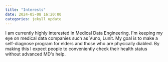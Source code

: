 ```yaml
---
title: "Interests"
date: 2024-05-08 16:20:00
categories: jekyll update
---
```

I am currently highly interested in Medical Data Engineering. I'm keeping my eye on medical data companies such as Vuno, Lunit. My goal is to 
make a self-diagnose program for elders and those who are physically diabled. By making this I expect people to conveniently check their
health status without advanced MD's help.

